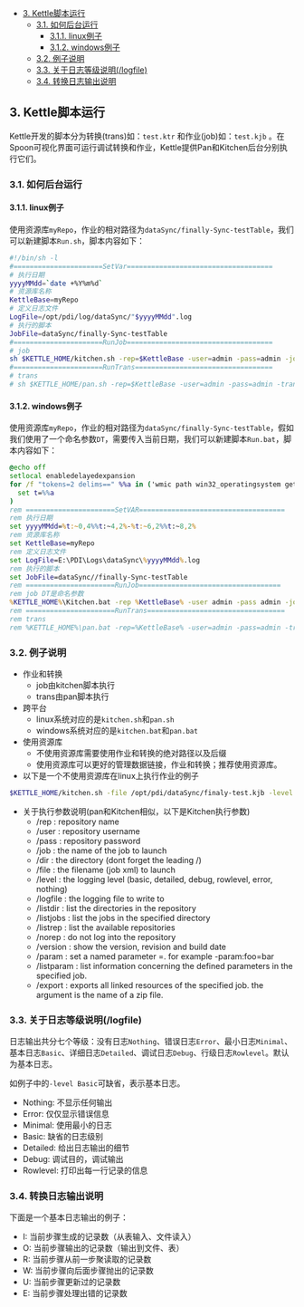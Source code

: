 - [3. Kettle脚本运行](#3-kettle%E8%84%9A%E6%9C%AC%E8%BF%90%E8%A1%8C)
  - [3.1. 如何后台运行](#31-%E5%A6%82%E4%BD%95%E5%90%8E%E5%8F%B0%E8%BF%90%E8%A1%8C)
    - [3.1.1. linux例子](#311-linux%E4%BE%8B%E5%AD%90)
    - [3.1.2. windows例子](#312-windows%E4%BE%8B%E5%AD%90)
  - [3.2. 例子说明](#32-%E4%BE%8B%E5%AD%90%E8%AF%B4%E6%98%8E)
  - [3.3. 关于日志等级说明(/logfile)](#33-%E5%85%B3%E4%BA%8E%E6%97%A5%E5%BF%97%E7%AD%89%E7%BA%A7%E8%AF%B4%E6%98%8Elogfile)
  - [3.4. 转换日志输出说明](#34-%E8%BD%AC%E6%8D%A2%E6%97%A5%E5%BF%97%E8%BE%93%E5%87%BA%E8%AF%B4%E6%98%8E)

## 3. Kettle脚本运行
Kettle开发的脚本分为转换(trans)如：`test.ktr` 和作业(job)如：`test.kjb` 。在Spoon可视化界面可运行调试转换和作业，Kettle提供Pan和Kitchen后台分别执行它们。
### 3.1. 如何后台运行
#### 3.1.1. linux例子
使用资源库`myRepo`，作业的相对路径为`dataSync/finally-Sync-testTable`，我们可以新建脚本`Run.sh`，脚本内容如下：
```sh
#!/bin/sh -l
#======================SetVar====================================
# 执行日期
yyyyMMdd=`date +%Y%m%d`
# 资源库名称
KettleBase=myRepo
# 定义日志文件
LogFile=/opt/pdi/log/dataSync/"$yyyyMMdd".log
# 执行的脚本
JobFile=dataSync/finally-Sync-testTable
#======================RunJob====================================
# job
sh $KETTLE_HOME/kitchen.sh -rep=$KettleBase -user=admin -pass=admin -job=$JobFile -level=basic>>$LogFile
#======================RunTrans==================================
# trans
# sh $KETTLE_HOME/pan.sh -rep=$KettleBase -user=admin -pass=admin -trans=$TransFile -level=basic>>$LogFile
```
#### 3.1.2. windows例子
使用资源库`myRepo`，作业的相对路径为`dataSync/finally-Sync-testTable`，假如我们使用了一个命名参数`DT`，需要传入当前日期，我们可以新建脚本`Run.bat`，脚本内容如下：
```bat
@echo off
setlocal enabledelayedexpansion 
for /f "tokens=2 delims==" %%a in ('wmic path win32_operatingsystem get LocalDateTime /value') do (
  set t=%%a
)
rem ======================SetVAR====================================
rem 执行日期
set yyyyMMdd=%t:~0,4%%t:~4,2%-%t:~6,2%%t:~8,2%
rem 资源库名称
set KettleBase=myRepo
rem 定义日志文件
set LogFile=E:\PDI\Logs\dataSync\%yyyyMMdd%.log
rem 执行的脚本
set JobFile=dataSync//finally-Sync-testTable
rem ======================RunJob===================================
rem job DT是命名参数
%KETTLE_HOME%\Kitchen.bat -rep %KettleBase% -user admin -pass admin -job %JobFile% -param:"DT=%yyyyMMdd%"  -level=basic>> %LogFile%
rem ======================RunTrans==================================
rem trans
rem %KETTLE_HOME%\pan.bat -rep=%KettleBase% -user=admin -pass=admin -trans=%TransFile% -level=basic>> %LogFile%
```
### 3.2. 例子说明
* 作业和转换
    - job由kitchen脚本执行
    - trans由pan脚本执行
* 跨平台
    - linux系统对应的是`kitchen.sh`和`pan.sh`
    - windows系统对应的是`kitchen.bat`和`pan.bat`
* 使用资源库
    - 不使用资源库需要使用作业和转换的绝对路径以及后缀
    - 使用资源库可以更好的管理数据链接，作业和转换；推荐使用资源库。
* 以下是一个不使用资源库在linux上执行作业的例子
```sh
$KETTLE_HOME/kitchen.sh -file /opt/pdi/dataSync/finaly-test.kjb -level Basic -logfile /opt/pdi/log/dataSync/2019041_test.log
```
* 关于执行参数说明(pan和Kitchen相似，以下是Kitchen执行参数)
  - /rep        : repository name
  - /user       : repository username
  - /pass       : repository password
  - /job        : the name of the job to launch
  - /dir        : the directory (dont forget the leading /)
  - /file       : the filename (job xml) to launch
  - /level      : the logging level (basic, detailed, debug, rowlevel, error, nothing)
  - /logfile    : the logging file to write to
  - /listdir    : list the directories in the repository
  - /listjobs   : list the jobs in the specified directory
  - /listrep    : list the available repositories
  - /norep      : do not log into the repository
  - /version    : show the version, revision and build date
  - /param      : set a named parameter <name>=<value>. for example -param:foo=bar
  - /listparam  : list information concerning the defined parameters in the specified job.
  - /export     : exports all linked resources of the specified job. the argument is the name of a zip file.

### 3.3. 关于日志等级说明(/logfile)

日志输出共分七个等级：没有日志`Nothing`、错误日志`Error`、最小日志`Minimal`、基本日志`Basic`、详细日志`Detailed`、调试日志`Debug`、行级日志`Rowlevel`。默认为基本日志。

如例子中的`-level Basic`可缺省，表示基本日志。

* Nothing: 不显示任何输出
* Error: 仅仅显示错误信息
* Minimal: 使用最小的日志
* Basic: 缺省的日志级别
* Detailed: 给出日志输出的细节
* Debug: 调试目的，调试输出
* Rowlevel: 打印出每一行记录的信息

### 3.4. 转换日志输出说明
下面是一个基本日志输出的例子：
* I: 当前步骤生成的记录数（从表输入、文件读入）
* O: 当前步骤输出的记录数（输出到文件、表）
* R: 当前步骤从前一步聚读取的记录数
* W: 当前步骤向后面步骤抛出的记录数
* U: 当前步骤更新过的记录数
* E: 当前步骤处理出错的记录数